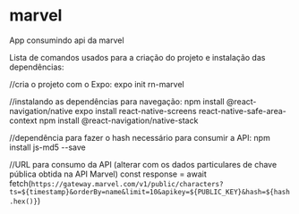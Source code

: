 # marvel
App consumindo api da marvel

Lista de comandos usados para a criação do projeto e instalação das dependências:

//cria o projeto com o Expo:
expo init rn-marvel 

//instalando as dependências para navegação:
npm install @react-navigation/native
expo install react-native-screens react-native-safe-area-context
npm install @react-navigation/native-stack

//dependência para fazer o hash necessário para consumir a API:
npm install js-md5 --save

//URL para consumo da API (alterar com os dados particulares de chave pública obtida na API Marvel)
const response = await fetch(`https://gateway.marvel.com/v1/public/characters?ts=${timestamp}&orderBy=name&limit=10&apikey=${PUBLIC_KEY}&hash=${hash.hex()}`)
